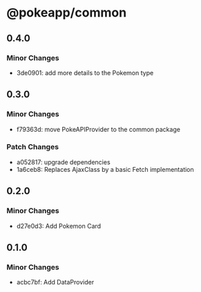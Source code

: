 # @pokeapp/common

## 0.4.0

### Minor Changes

- 3de0901: add more details to the Pokemon type

## 0.3.0

### Minor Changes

- f79363d: move PokeAPIProvider to the common package

### Patch Changes

- a052817: upgrade dependencies
- 1a6ceb8: Replaces AjaxClass by a basic Fetch implementation

## 0.2.0

### Minor Changes

- d27e0d3: Add Pokemon Card

## 0.1.0

### Minor Changes

- acbc7bf: Add DataProvider
